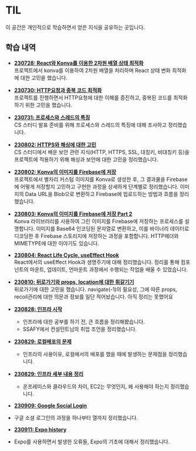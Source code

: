 # TIL

이 공간은 개인적으로 학습하면서 얻은 지식을 공유하는 곳입니다.

## 학습 내역

- **[230728: React와 Konva를 이용한 2차원 배열 상태 최적화](https://github.com/kimmainsain/TIL/blob/master/230728/React_konva.md)**  
  프로젝트에서 konva를 이용하여 2차원 배열을 처리하며 React 상태 변화 최적화에 대한 고민을 했습니다.

- **[230730: HTTP요청과 중복 코드 최적화](https://github.com/kimmainsain/TIL/blob/master/230730/React_HTTP_Callback.md)**  
  프로젝트를 진행하면서 HTTP요청에 대한 이해를 증진하고, 중복된 코드를 최적화하기 위한 고민을 했습니다.

- **[230731: 프로세스와 스레드의 특징](https://github.com/kimmainsain/TIL/blob/master/230731/Process_Thread.md)**  
  CS 스터디 발표 준비를 위해 프로세스와 스레드의 특징에 대해 조사하고 정리했습니다.

- **[230802: HTTPS와 해싱에 대한 고민](https://github.com/kimmainsain/TIL/blob/master/230802/HTTPS_and_Hashing.md)**  
  CS 스터디에서 배운 보안 관련 지식(HTTP, HTTPS, SSL, 대칭키, 비대칭키 등)을 프로젝트에 적용하기 위해 해싱과 보안에 대한 고민을 정리했습니다.

- **[230802: Konva의 이미지를 Firebase에 저장](https://github.com/kimmainsain/TIL/blob/master/230802/Konva_and_Firebase_Storage.md)**  
  프로젝트에서 별자리 커스텀 이미지를 Konva로 생성한 후, 그 결과물을 Firebase에 어떻게 저장할지 고민하고 구현한 과정을 상세하게 단계별로 정리했습니다. 이미지의 Data URL을 Blob으로 변환하고 Firebase에 업로드하는 방법과 흐름을 정리했습니다.

- **[230803: Konva의 이미지를 Firebase에 저장 Part 2](https://github.com/kimmainsain/TIL/blob/master/230803/Firebase_Image_Upload_and_MIME_Types.md)**\
  Konva 라이브러리를 사용하여 그린 이미지를 Firebase에 저장하는 프로세스를 설명합니다. 이미지를 Base64 인코딩된 문자열로 변환하고, 이를 바이너리 데이터로 디코딩한 후 Firebase 스토리지에 저장하는 과정을 포함합니다.
  HTTP헤더와 MIMETYPE에 대한 이야기도 있습니다.

- **[230804: React Life Cycle, useEffect Hook](https://github.com/kimmainsain/TIL/blob/master/230804/useEffect_and_Lifecycle_in_React.md)**\
  React에서의 useEffect Hook과 생명주기에 대해 정리했습니다. 정리를 통해 컴포넌트의 마운트, 업데이트, 언마운트 과정에서 수행되는 작업을 배울 수 있었습니다.

- **[230810: 뒤로가기와 props, location에 대한 휘갈기기](https://github.com/kimmainsain/TIL/blob/master/230810/230810.md)**\
  뒤로가기에 대한 고민을 했습니다. navigate(-1)의 필요성, 그에 따른 props, recoil관리에 대한 의문과 정보를 일단 적어놨습니다. 아직 정리는 못했어요

- **[230828: 인프라 시작](https://github.com/kimmainsain/TIL/blob/master/230828)**

  - 인프라에 대한 공부를 하기 전, 큰 흐름을 정리해봤습니다.
  - SSAFY에서 컨설턴트님의 취업 조언을 정리했습니다.

- **[230829: 로컬배포의 문제](https://github.com/kimmainsain/TIL/blob/master/230829/로컬배포의문제.md)**
  - 인프라의 사용이유, 로컬에서의 배포를 했을 때에 발생하는 문제점을 정리했습니다.
- **[230829: 인프라 세부 내용 정리](https://github.com/kimmainsain/TIL/blob/master/230829/인프라세부내용.md)**

  - 온프레미스와 클라우드의 차이, EC2는 무엇인지, 왜 사용해야 하는지 정리했습니다.

- **[230909: Google Social Login](https://velog.io/@kimmainsain/React-Native-Google-Login-%ED%95%98%EB%82%98%EB%B6%80%ED%84%B0-%EC%97%B4%EA%B9%8C%EC%A7%80)**
- 구글 소셜 로그인의 과정을 하나부터 열까지 정리했습니다.

- **[230911: Expo history](https://velog.io/@kimmainsain/React-Native-Dive-in-Expo)**
- Expo를 사용하면서 발생한 오류들, Expo의 기초에 대해서 정리했습니다.
